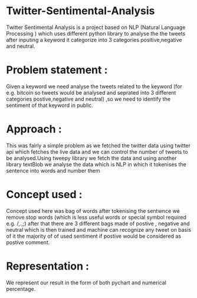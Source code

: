 # Twitter-Sentimental-Analysis
Twitter Sentimental Analysis is a project based on NLP (Natural Language Processing ) which uses different python library to analyse the the tweets after inputing a keyword it categorize into 3 categories positive,negative and neutral.
# Problem statement :
Given a keyword we need analyse the tweets related to the keyword (for e.g. bitcoin so tweets would be analysed and seprated into 3 different categories postive,negative and neutral) ,so we need to identify the sentiment of that keyword in public.
# Approach :
This was fairly a simple problem as we fetched the twitter data using twitter api which fetches the live data and we can control the number of tweets to be analysed.Using tweepy library we fetch the data and using another library textBlob we analyse the data which is NLP in which it tokenises the sentence into words and number them
# Concept used :
Concept used here was bag of words after tokenising the sentwnce we remove stop words (which is less useful words or special symbol required e.g. /,.,;) after that there are 3 different bags made of postive , negative and neutral which is then trained and machine can recognize any tweet on basis of it the majority of of used sentiment if postive would be considered as postive comment.
# Representation :
We represent our result in the form of both pychart and numerical percentage.
